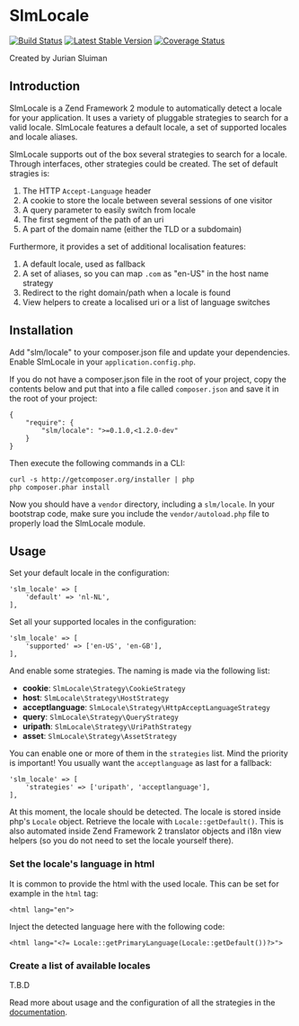SlmLocale
===
[![Build Status](https://travis-ci.org/basz/SlmLocale.svg?branch=master)](https://travis-ci.org/basz/SlmLocale)
[![Latest Stable Version](https://poser.pugx.org/slm/locale/v/stable.png)](https://packagist.org/packages/slm/locale)
[![Coverage Status](https://coveralls.io/repos/github/basz/SlmLocale/badge.svg?branch=master)](https://coveralls.io/github/basz/SlmLocale?branch=master)

Created by Jurian Sluiman

Introduction
------------
SlmLocale is a Zend Framework 2 module to automatically detect a locale for your
application. It uses a variety of pluggable strategies to search for a valid
locale. SlmLocale features a default locale, a set of supported locales and
locale aliases.

SlmLocale supports out of the box several strategies to search for a locale.
Through interfaces, other strategies could be created. The set of default
stragies is:

 1. The HTTP `Accept-Language` header
 2. A cookie to store the locale between several sessions of one visitor
 3. A query parameter to easily switch from locale
 4. The first segment of the path of an uri
 5. A part of the domain name (either the TLD or a subdomain)

Furthermore, it provides a set of additional localisation features:

 1. A default locale, used as fallback
 2. A set of aliases, so you can map `.com` as "en-US" in the host name strategy
 3. Redirect to the right domain/path when a locale is found
 4. View helpers to create a localised uri or a list of language switches

Installation
---
Add "slm/locale" to your composer.json file and update your dependencies. Enable
SlmLocale in your `application.config.php`.

If you do not have a composer.json file in the root of your project, copy the
contents below and put that into a file called `composer.json` and save it in
the root of your project:

```
{
    "require": {
        "slm/locale": ">=0.1.0,<1.2.0-dev"
    }
}
```

Then execute the following commands in a CLI:

```
curl -s http://getcomposer.org/installer | php
php composer.phar install
```

Now you should have a `vendor` directory, including a `slm/locale`. In your
bootstrap code, make sure you include the `vendor/autoload.php` file to properly
load the SlmLocale module.

Usage
---
Set your default locale in the configuration:

```
'slm_locale' => [
    'default' => 'nl-NL',
],
```

Set all your supported locales in the configuration:

```
'slm_locale' => [
    'supported' => ['en-US', 'en-GB'],
],
```

And enable some strategies. The naming is made via the following list:

 * **cookie**: `SlmLocale\Strategy\CookieStrategy`
 * **host**: `SlmLocale\Strategy\HostStrategy`
 * **acceptlanguage**: `SlmLocale\Strategy\HttpAcceptLanguageStrategy`
 * **query**: `SlmLocale\Strategy\QueryStrategy`
 * **uripath**: `SlmLocale\Strategy\UriPathStrategy`
 * **asset**: `SlmLocale\Strategy\AssetStrategy`

You can enable one or more of them in the `strategies` list. Mind the priority
is important! You usually want the `acceptlanguage` as last for a fallback:

```
'slm_locale' => [
    'strategies' => ['uripath', 'acceptlanguage'],
],
```

At this moment, the locale should be detected. The locale is stored inside php's
`Locale` object. Retrieve the locale with `Locale::getDefault()`. This is also
automated inside Zend Framework 2 translator objects and i18n view helpers (so
you do not need to set the locale yourself there).

### Set the locale's language in html
It is common to provide the html with the used locale. This can be set for example
in the `html` tag:

```
<html lang="en">
```

Inject the detected language here with the following code:

```
<html lang="<?= Locale::getPrimaryLanguage(Locale::getDefault())?>">
```

### Create a list of available locales

T.B.D

Read more about usage and the configuration of all the strategies in the
[documentation](docs/1.Introduction.md).
